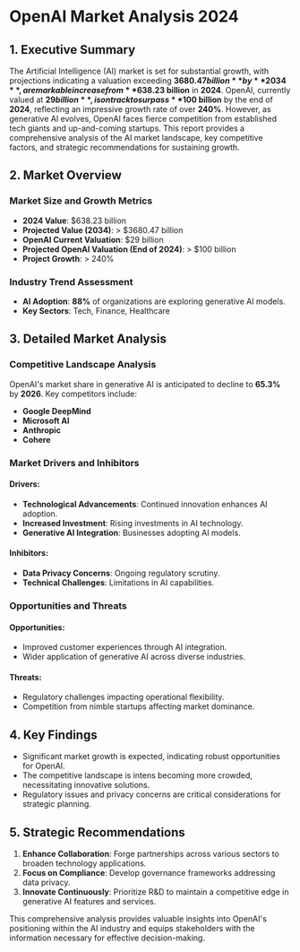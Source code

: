 # OpenAI Market Analysis 2024

## 1. Executive Summary
The Artificial Intelligence (AI) market is set for substantial growth, with projections indicating a valuation exceeding **$3680.47 billion** by **2034**, a remarkable increase from **$638.23 billion** in **2024**. OpenAI, currently valued at **$29 billion**, is on track to surpass **$100 billion** by the end of **2024**, reflecting an impressive growth rate of over **240%**. However, as generative AI evolves, OpenAI faces fierce competition from established tech giants and up-and-coming startups. This report provides a comprehensive analysis of the AI market landscape, key competitive factors, and strategic recommendations for sustaining growth.

## 2. Market Overview

### Market Size and Growth Metrics
- **2024 Value**: $638.23 billion
- **Projected Value (2034)**: > $3680.47 billion
- **OpenAI Current Valuation**: $29 billion
- **Projected OpenAI Valuation (End of 2024)**: > $100 billion
- **Project Growth**: > 240%

### Industry Trend Assessment
- **AI Adoption**: **88%** of organizations are exploring generative AI models.
- **Key Sectors**: Tech, Finance, Healthcare

## 3. Detailed Market Analysis

### Competitive Landscape Analysis
OpenAI's market share in generative AI is anticipated to decline to **65.3%** by **2026**. Key competitors include:
- **Google DeepMind**
- **Microsoft AI**
- **Anthropic**
- **Cohere**

### Market Drivers and Inhibitors
#### Drivers:
- **Technological Advancements**: Continued innovation enhances AI adoption.
- **Increased Investment**: Rising investments in AI technology.
- **Generative AI Integration**: Businesses adopting AI models.

#### Inhibitors:
- **Data Privacy Concerns**: Ongoing regulatory scrutiny.
- **Technical Challenges**: Limitations in AI capabilities.

### Opportunities and Threats
#### Opportunities:
- Improved customer experiences through AI integration.
- Wider application of generative AI across diverse industries.

#### Threats:
- Regulatory challenges impacting operational flexibility.
- Competition from nimble startups affecting market dominance.

## 4. Key Findings
- Significant market growth is expected, indicating robust opportunities for OpenAI.
- The competitive landscape is intens becoming more crowded, necessitating innovative solutions.
- Regulatory issues and privacy concerns are critical considerations for strategic planning.

## 5. Strategic Recommendations
1. **Enhance Collaboration**: Forge partnerships across various sectors to broaden technology applications.
2. **Focus on Compliance**: Develop governance frameworks addressing data privacy.
3. **Innovate Continuously**: Prioritize R&D to maintain a competitive edge in generative AI features and services.

This comprehensive analysis provides valuable insights into OpenAI's positioning within the AI industry and equips stakeholders with the information necessary for effective decision-making.